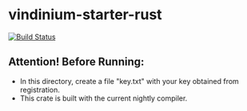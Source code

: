# vindinium-starter-rust
[![Build Status](https://travis-ci.org/jxv/vindinium-starter-rust.svg?branch=master)](https://travis-ci.org/jxv/vindinium-starter-rust)

## Attention! Before Running:
* In this directory, create a file "key.txt" with your key obtained from registration.
* This crate is built with the current nightly compiler.
